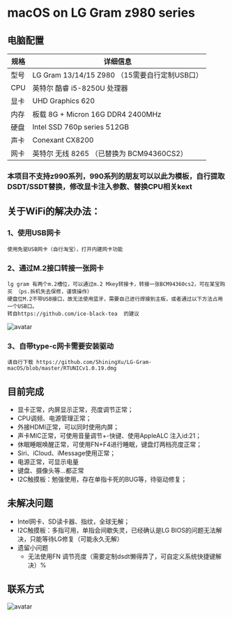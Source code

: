 # macOS on LG Gram z980 series
## 电脑配置
| 规格     |      详细信息                               |
| -------- | ----------------------------------------  |
| 型号     | LG Gram 13/14/15 Z980 （15需要自行定制USB口） |
| CPU     | 英特尔 酷睿 i5-8250U 处理器                   |
| 显卡     | UHD Graphics 620                           |
| 内存     | 板载 8G + Micron 16G DDR4 2400MHz           |
| 硬盘     | Intel SSD 760p series 512GB                |
| 声卡     | Conexant CX8200                            |
| 网卡     | 英特尔 无线 8265 （已替换为 BCM94360CS2）      |
### 本项目不支持z990系列，990系列的朋友可以以此为模板，自行提取DSDT/SSDT替换，修改显卡注入参数、替换CPU相关kext

## 关于WiFi的解决办法：
### 1、使用USB网卡
    使用免驱USB网卡（自行淘宝），打开内建网卡功能
### 2、通过M.2接口转接一张网卡
    lg gram 有两个m.2槽位，可以通过m.2 Mkey转接卡，转接一张BCM94360cs2，可在某宝购买 （ps.拆机失去保修，谨慎操作）
    硬盘位M.2不带USB接口，故无法使用蓝牙，需要自己进行焊接到主板，或者通过以下方法占用一个USB口。 
    转自https://github.com/ice-black-tea  的建议
  ![avatar](https://github.com/ShiningXu/LG-Gram-macOS/blob/master/bluetooth.png)
### 3、自带type-c网卡需要安装驱动
    请自行下载 https://github.com/ShiningXu/LG-Gram-macOS/blob/master/RTUNICv1.0.19.dmg


## 目前完成
  - 显卡正常，内屏显示正常，亮度调节正常；
  - CPU调频、电源管理正常；
  - 外接HDMI正常，可以同时使用内屏；
  - 声卡MIC正常，可使用音量调节+-快键、使用AppleALC 注入id:21；
  - 休眠睡眠唤醒正常，可使用FN+F4进行睡眠，键盘灯两档亮度正常；
  - Siri、iCloud、iMessage使用正常；
  - 电源正常，可显示电量
  - 键盘、摄像头等...都正常
  - I2C触摸板：勉强使用，存在单指卡死的BUG等，待驱动修复；

## 未解决问题
- Intel网卡、SD读卡器、指纹，全球无解；
- I2C触摸板：多指可用，单指会间歇失灵，已经确认是LG BIOS的问题无法解决，只能等待LG修复（可能永久无解）
- 遗留小问题
  - 无法使用FN 调节亮度（需要定制dsdt懒得弄了，可自定义系统快捷键解决）%

## 联系方式
![avatar](https://github.com/ShiningXu/LG-Gram-macOS/blob/master/WechatIMG4.jpeg)